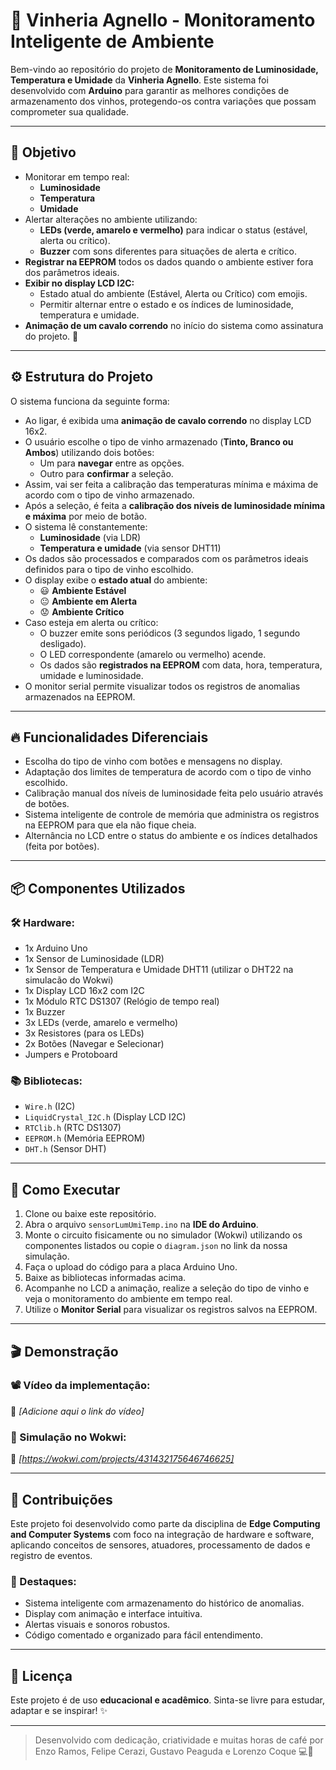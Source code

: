 # 🍷 Vinheria Agnello - Monitoramento Inteligente de Ambiente

Bem-vindo ao repositório do projeto de **Monitoramento de Luminosidade, Temperatura e Umidade** da **Vinheria Agnello**. Este sistema foi desenvolvido com **Arduino** para garantir as melhores condições de armazenamento dos vinhos, protegendo-os contra variações que possam comprometer sua qualidade.

---

## 📌 Objetivo

- Monitorar em tempo real:
  - **Luminosidade**
  - **Temperatura**
  - **Umidade**
- Alertar alterações no ambiente utilizando:
  - **LEDs (verde, amarelo e vermelho)** para indicar o status (estável, alerta ou crítico).
  - **Buzzer** com sons diferentes para situações de alerta e crítico.
- **Registrar na EEPROM** todos os dados quando o ambiente estiver fora dos parâmetros ideais.
- **Exibir no display LCD I2C:**
  - Estado atual do ambiente (Estável, Alerta ou Crítico) com emojis.
  - Permitir alternar entre o estado e os índices de luminosidade, temperatura e umidade.
- **Animação de um cavalo correndo** no início do sistema como assinatura do projeto. 🐎

---

## ⚙️ Estrutura do Projeto

O sistema funciona da seguinte forma:

- Ao ligar, é exibida uma **animação de cavalo correndo** no display LCD 16x2.
- O usuário escolhe o tipo de vinho armazenado (**Tinto, Branco ou Ambos**) utilizando dois botões:
  - Um para **navegar** entre as opções.
  - Outro para **confirmar** a seleção.
- Assim, vai ser feita a calibração das temperaturas mínima e máxima de acordo com o tipo de vinho armazenado.
- Após a seleção, é feita a **calibração dos níveis de luminosidade mínima e máxima** por meio de botão.
- O sistema lê constantemente:
  - **Luminosidade** (via LDR)
  - **Temperatura e umidade** (via sensor DHT11)
- Os dados são processados e comparados com os parâmetros ideais definidos para o tipo de vinho escolhido.
- O display exibe o **estado atual** do ambiente:
  - 😃 **Ambiente Estável**
  - 😐 **Ambiente em Alerta**
  - 😟 **Ambiente Crítico**
- Caso esteja em alerta ou crítico:
  - O buzzer emite sons periódicos (3 segundos ligado, 1 segundo desligado).
  - O LED correspondente (amarelo ou vermelho) acende.
  - Os dados são **registrados na EEPROM** com data, hora, temperatura, umidade e luminosidade.
- O monitor serial permite visualizar todos os registros de anomalias armazenados na EEPROM.

---

## 🔥 Funcionalidades Diferenciais

- Escolha do tipo de vinho com botões e mensagens no display.
- Adaptação dos limites de temperatura de acordo com o tipo de vinho escolhido.
- Calibração manual dos níveis de luminosidade feita pelo usuário através de botões.
- Sistema inteligente de controle de memória que administra os registros na EEPROM para que ela não fique cheia.
- Alternância no LCD entre o status do ambiente e os índices detalhados (feita por botões).

---

## 📦 Componentes Utilizados

### 🛠️ Hardware:

- 1x Arduino Uno
- 1x Sensor de Luminosidade (LDR)
- 1x Sensor de Temperatura e Umidade DHT11 (utilizar o DHT22 na simulacão do Wokwi)
- 1x Display LCD 16x2 com I2C
- 1x Módulo RTC DS1307 (Relógio de tempo real)
- 1x Buzzer
- 3x LEDs (verde, amarelo e vermelho)
- 3x Resistores (para os LEDs)
- 2x Botões (Navegar e Selecionar)
- Jumpers e Protoboard

### 📚 Bibliotecas:

- `Wire.h` (I2C)
- `LiquidCrystal_I2C.h` (Display LCD I2C)
- `RTClib.h` (RTC DS1307)
- `EEPROM.h` (Memória EEPROM)
- `DHT.h` (Sensor DHT)

---

## 🚀 Como Executar

1. Clone ou baixe este repositório.
2. Abra o arquivo `sensorLumUmiTemp.ino` na **IDE do Arduino**.
3. Monte o circuito fisicamente ou no simulador (Wokwi) utilizando os componentes listados ou copie o `diagram.json` no link da nossa simulação.
4. Faça o upload do código para a placa Arduino Uno.
5. Baixe as bibliotecas informadas acima.
6. Acompanhe no LCD a animação, realize a seleção do tipo de vinho e veja o monitoramento do ambiente em tempo real.
7. Utilize o **Monitor Serial** para visualizar os registros salvos na EEPROM.

---

## 🎬 Demonstração

### 📽️ Vídeo da implementação:

🔗 *[Adicione aqui o link do vídeo]*

### 📸 Simulação no Wokwi:

🔗 *[https://wokwi.com/projects/431432175646746625]*

---

## 🤝 Contribuições

Este projeto foi desenvolvido como parte da disciplina de **Edge Computing and Computer Systems** com foco na integração de hardware e software, aplicando conceitos de sensores, atuadores, processamento de dados e registro de eventos.

### 🌟 Destaques:

- Sistema inteligente com armazenamento do histórico de anomalias.
- Display com animação e interface intuitiva.
- Alertas visuais e sonoros robustos.
- Código comentado e organizado para fácil entendimento.

---

## 📄 Licença

Este projeto é de uso **educacional e acadêmico**. Sinta-se livre para estudar, adaptar e se inspirar! ✨

---

> Desenvolvido com dedicação, criatividade e muitas horas de café por Enzo Ramos, Felipe Cerazi, Gustavo Peaguda e Lorenzo Coque 💻🍷
